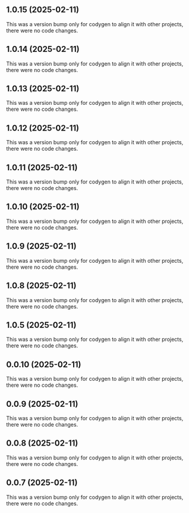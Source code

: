 ## 1.0.15 (2025-02-11)

This was a version bump only for codygen to align it with other projects, there were no code changes.

## 1.0.14 (2025-02-11)

This was a version bump only for codygen to align it with other projects, there were no code changes.

## 1.0.13 (2025-02-11)

This was a version bump only for codygen to align it with other projects, there were no code changes.

## 1.0.12 (2025-02-11)

This was a version bump only for codygen to align it with other projects, there were no code changes.

## 1.0.11 (2025-02-11)

This was a version bump only for codygen to align it with other projects, there were no code changes.

## 1.0.10 (2025-02-11)

This was a version bump only for codygen to align it with other projects, there were no code changes.

## 1.0.9 (2025-02-11)

This was a version bump only for codygen to align it with other projects, there were no code changes.

## 1.0.8 (2025-02-11)

This was a version bump only for codygen to align it with other projects, there were no code changes.

## 1.0.5 (2025-02-11)

This was a version bump only for codygen to align it with other projects, there were no code changes.

## 0.0.10 (2025-02-11)

This was a version bump only for codygen to align it with other projects, there were no code changes.

## 0.0.9 (2025-02-11)

This was a version bump only for codygen to align it with other projects, there were no code changes.

## 0.0.8 (2025-02-11)

This was a version bump only for codygen to align it with other projects, there were no code changes.

## 0.0.7 (2025-02-11)

This was a version bump only for codygen to align it with other projects, there were no code changes.
